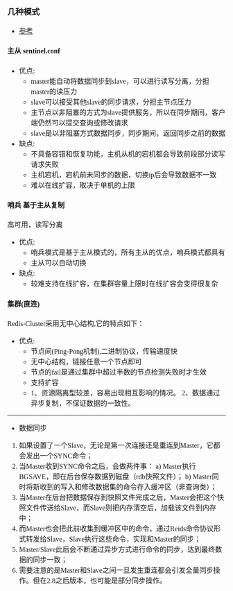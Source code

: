 <font face="Simsun" size=3>

### 几种模式

- [参考](https://zhuanlan.zhihu.com/p/257845445?utm_source=wechat_session)

#### 主从 sentinel.conf

- 优点:
  - master能自动将数据同步到slave，可以进行读写分离，分担master的读压力
  - slave可以接受其他slave的同步请求，分担主节点压力
  - 主节点以非阻塞的方式为slave提供服务，所以在同步期间，客户端仍然可以提交查询或修改请求
  - slave是以非阻塞方式数据同步，同步期间，返回同步之前的数据
- 缺点:     
  - 不具备容错和恢复功能，主机从机的宕机都会导致前段部分读写请求失败
  - 主机宕机，宕机前未同步的数据，切换ip后会导致数据不一致
  - 难以在线扩容，取决于单机的上限
                 

#### 哨兵 基于主从复制

 高可用，读写分离

- 优点:
  - 哨兵模式是基于主从模式的，所有主从的优点，哨兵模式都具有
  - 主从可以自动切换  
- 缺点: 
  - 较难支持在线扩容，在集群容量上限时在线扩容会变得很复杂

#### 集群(直连)

Redis-Cluster采用无中心结构,它的特点如下：

- 优点:     
  - 节点间(Ping-Pong机制),二进制协议，传输速度快
  - 无中心结构，链接任意一个节点即可
  - 节点的fail是通过集群中超过半数的节点检测失败时才生效
  - 支持扩容
  -  
      1、资源隔离型较差，容易出现相互影响的情况。
      2、数据通过异步复制，不保证数据的一致性。

---

- 数据同步
1. 如果设置了一个Slave，无论是第一次连接还是重连到Master，它都会发出一个SYNC命令；
2. 当Master收到SYNC命令之后，会做两件事：
a) Master执行BGSAVE，即在后台保存数据到磁盘（rdb快照文件）；
b) Master同时将新收到的写入和修改数据集的命令存入缓冲区（非查询类）；
3. 当Master在后台把数据保存到快照文件完成之后，Master会把这个快照文件传送给Slave，而Slave则把内存清空后，加载该文件到内存中；
4. 而Master也会把此前收集到缓冲区中的命令，通过Reids命令协议形式转发给Slave，Slave执行这些命令，实现和Master的同步；
5. Master/Slave此后会不断通过异步方式进行命令的同步，达到最终数据的同步一致；
6. 需要注意的是Master和Slave之间一旦发生重连都会引发全量同步操作。但在2.8之后版本，也可能是部分同步操作。


</font>